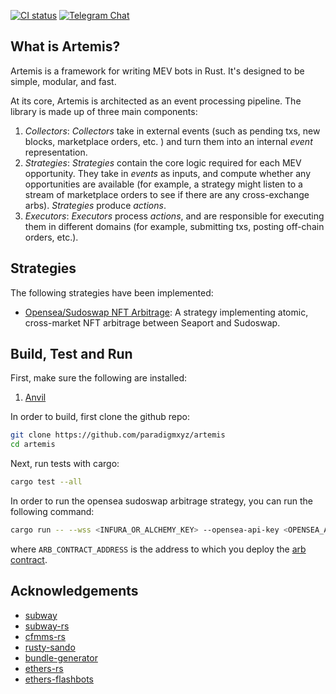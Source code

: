 [![CI status](https://github.com/paradigmxyz/reth/workflows/ci/badge.svg)][gh-ci]
[![Telegram Chat][tg-badge]][tg-url]

[gh-ci]: https://github.com/paradigmxyz/reth/actions/workflows/rust.yml
[tg-badge]: https://img.shields.io/badge/chat-telegram-blue

## What is Artemis?

Artemis is a framework for writing MEV bots in Rust. It's designed to be simple, modular, and fast. 

At its core, Artemis is architected as an event processing pipeline. The library is made up of three main components: 

1. *Collectors*: *Collectors* take in external events (such as pending txs, new blocks, marketplace orders, etc. ) and turn them into an internal *event* representation. 
2. *Strategies*: *Strategies* contain the core logic required for each MEV opportunity. They take in *events* as inputs, and compute whether any opportunities are available (for example, a strategy might listen to a stream of marketplace orders to see if there are any cross-exchange arbs). *Strategies* produce *actions*.
3. *Executors*: *Executors* process *actions*, and are responsible for executing them in different domains (for example, submitting txs, posting off-chain orders, etc.).

## Strategies 

The following strategies have been implemented: 

- [Opensea/Sudoswap NFT Arbitrage](/crates/strategies/opensea-sudo-arb/): A strategy implementing atomic, cross-market NFT arbitrage between Seaport and Sudoswap.

## Build, Test and Run

First, make sure the following are installed: 
1. [Anvil](https://github.com/foundry-rs/foundry/tree/master/crates/anvil#installing-from-source)

In order to build, first clone the github repo: 

```sh
git clone https://github.com/paradigmxyz/artemis
cd artemis
```

Next, run tests with cargo: 

```sh
cargo test --all
```

In order to run the opensea sudoswap arbitrage strategy, you can run the following command: 

```sh
cargo run -- --wss <INFURA_OR_ALCHEMY_KEY> --opensea-api-key <OPENSEA_API_KEY> --private-key <PRIVATE_KEY> --arb-contract-address <ARB_CONTRACT_ADDRESS> --bid-percentage <BID_PERCENTAGE>
```

where `ARB_CONTRACT_ADDRESS` is the address to which you deploy the [arb contract](/crates/strategies/opensea-sudo-arb/contracts/src/SudoOpenseaArb.sol).


## Acknowledgements

- [subway](https://github.com/libevm/subway)
- [subway-rs](https://github.com/refcell/subway-rs)
- [cfmms-rs](https://github.com/0xKitsune/cfmms-rs)
- [rusty-sando](https://github.com/mouseless-eth/rusty-sando)
- [bundle-generator](https://github.com/Alcibiades-Capital/mev_bundle_generator/blob/master/Cargo.toml)
- [ethers-rs](https://github.com/gakonst/ethers-rs)
- [ethers-flashbots](https://github.com/onbjerg/ethers-flashbots)



[tg-url]: https://t.me/artemis_devs
